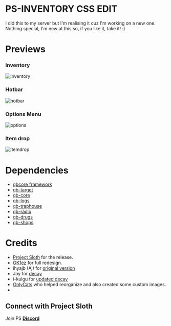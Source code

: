 # PS-INVENTORY CSS EDIT

I did this to my server but I'm realising it cuz I'm working on a new one. Nothing special, I'm new at this so, if you like it, take it! :)

# Previews

### Inventory

![inventory](https://github.com/mulawastaken/ps-inventory-css/assets/81782825/c7795b16-edeb-41c6-8b80-672d2085b4c4)

### Hotbar

![hotbar](https://github.com/mulawastaken/ps-inventory-css/assets/81782825/79e9b7ea-77f0-4b33-9701-3e996efd984d)

### Options Menu

![options](https://github.com/mulawastaken/ps-inventory-css/assets/81782825/015b4f31-43cd-4060-ae04-ccdbd81b7af8)

### Item drop

![itemdrop](https://github.com/mulawastaken/ps-inventory-css/assets/81782825/7e0ab260-1ee0-4a7d-9168-d8e0f11e4df3)

# Dependencies

* [qbcore framework](https://github.com/qbcore-framework)
* [qb-target](https://github.com/BerkieBb/qb-target)
* [qb-core](https://github.com/qbcore-framework/qb-core)
* [qb-logs](https://github.com/qbcore-framework/qb-logs)
* [qb-traphouse](https://github.com/qbcore-framework/qb-traphouse)
* [qb-radio](https://github.com/qbcore-framework/qb-radio)
* [qb-drugs](https://github.com/qbcore-framework/qb-drugs)
* [qb-shops](https://github.com/qbcore-framework/qb-shops)

# Credits

* [Project Sloth](https://github.com/Project-Sloth) for the release.
* [OK1ez](https://github.com/OK1ez) for full redesign. 
* ihyajb (Aj) for [original version](https://github.com/ihyajb/aj-inventory)
* Jay for [decay](https://github.com/tnj-development/inventory)
* i-kulgu for [updated decay](https://github.com/i-kulgu/qb-inventory-decay)
* [OnlyCats](https://github.com/onlycats) who helped reorganize and also created some custom images.
* 
## Connect with Project Sloth

Join PS [**Discord**](https://discord.gg/projectsloth)
